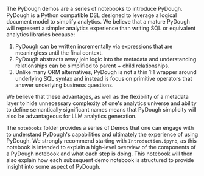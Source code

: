 The PyDough demos are a series of notebooks to introduce PyDough. PyDough is a Python compatible
DSL designed to leverage a logical document model to simplify analytics. We believe that a mature PyDough
will represent a simpler analytics experience than writing SQL or equivalent analytics libraries because:
1. PyDough can be written incrementally via expressions that are meaningless until the final context.
2. PyDough abstracts away join logic into the metadata and understanding relationships can be simplified to parent + child relationships.
3. Unlike many ORM alternatives, PyDough is not a thin 1:1 wrapper around underlying SQL syntax and instead is focus on primitive operators that answer underlying business questions.

We believe that these advantages, as well as the flexibility of a metadata layer to hide unnecessary
complexity of one's analytics universe and ability to define semantically significant names means that
PyDough simplicity will also be advantageous for LLM analytics generation.

The `notebooks` folder provides a series of Demos that one can engage with to understand PyDough's
capabilities and ultimately the experience of using PyDough. We strongly recommend starting with
`Introduction.ipynb`, as this notebook is intended to explain a high-level overview of the components
of a PyDough notebook and what each step is doing. This notebook will then also explain how each
subsequent demo notebook is structured to provide insight into some aspect of PyDough.
